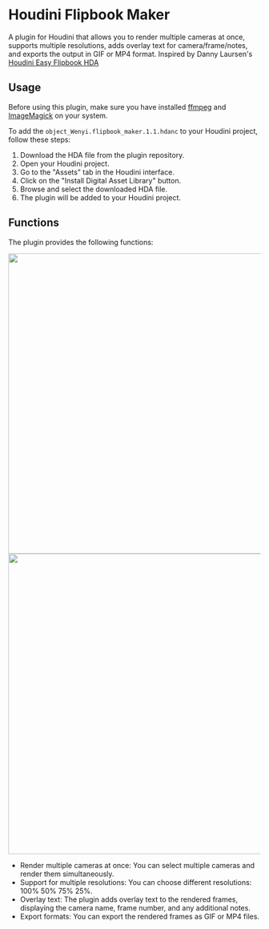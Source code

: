 # Houdini Flipbook Maker

A plugin for Houdini that allows you to render multiple cameras at once, supports multiple resolutions, adds overlay text for camera/frame/notes, and exports the output in GIF or MP4 format.
Inspired by Danny Laursen's [Houdini Easy Flipbook HDA](https://dannylrsn.gumroad.com/l/lfgcnh)

## Usage

Before using this plugin, make sure you have installed [ffmpeg](https://ffmpeg.org/) and [ImageMagick](https://imagemagick.org/) on your system.

To add the `object_Wenyi.flipbook_maker.1.1.hdanc` to your Houdini project, follow these steps:

1. Download the HDA file from the plugin repository.
2. Open your Houdini project.
3. Go to the "Assets" tab in the Houdini interface.
4. Click on the "Install Digital Asset Library" button.
5. Browse and select the downloaded HDA file.
6. The plugin will be added to your Houdini project.

## Functions

The plugin provides the following functions: 

<img src="https://github.com/wzhang1998/houdini_flipbook_maker/assets/67906283/cd36f7bd-ae72-46c3-b41a-e3543e7b903c" width='600'>\
<img src="https://github.com/wzhang1998/houdini_flipbook_maker/assets/67906283/17257050-cd27-4485-b477-b0e6591e4968" width='600'>

- Render multiple cameras at once: You can select multiple cameras and render them simultaneously.
- Support for multiple resolutions: You can choose different resolutions: 100% 50% 75% 25%.
- Overlay text: The plugin adds overlay text to the rendered frames, displaying the camera name, frame number, and any additional notes.
- Export formats: You can export the rendered frames as GIF or MP4 files.

